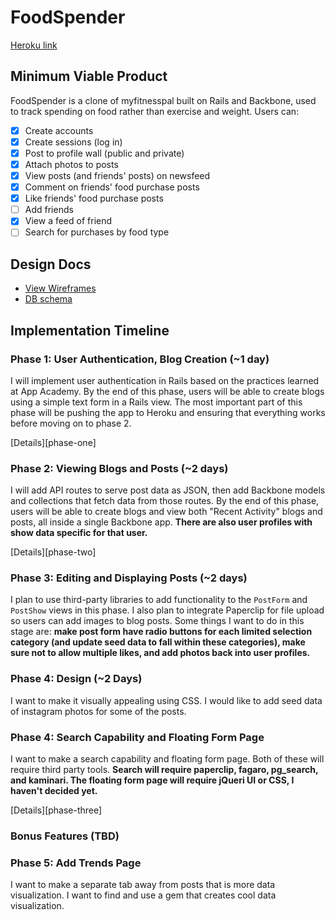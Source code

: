 # FoodSpender

[Heroku link][heroku]

[heroku]: https://foodspending.herokuapp.com/users/new

## Minimum Viable Product
FoodSpender is a clone of myfitnesspal built on Rails and Backbone, used to track spending on food rather than exercise and weight. Users can:

- [x] Create accounts
- [x] Create sessions (log in)
- [x] Post to profile wall (public and private)
- [x] Attach photos to posts
- [x] View posts (and friends' posts) on newsfeed
- [x] Comment on friends' food purchase posts
- [x] Like friends' food purchase posts
- [ ] Add friends
- [x] View a feed of friend
- [ ] Search for purchases by food type

## Design Docs
* [View Wireframes][views]
* [DB schema][schema]

[views]: ./docs/views.md
[schema]: ./docs/schema.md

## Implementation Timeline

### Phase 1: User Authentication, Blog Creation (~1 day)
I will implement user authentication in Rails based on the practices learned at App Academy. By the end of this phase, users will be able to create blogs using a simple text form in a Rails view. The most important part of this phase will be pushing the app to Heroku and ensuring that everything works before moving on to phase 2.

[Details][phase-one]

### Phase 2: Viewing Blogs and Posts (~2 days)
I will add API routes to serve post data as JSON, then add Backbone models and collections that fetch data from those routes. By the end of this phase, users will be able to create blogs and view both "Recent Activity" blogs and posts, all inside a single Backbone app. **There are also user profiles with show data specific for that user.**

[Details][phase-two]

### Phase 3: Editing and Displaying Posts (~2 days)
I plan to use third-party libraries to add functionality to the `PostForm` and `PostShow` views in this phase. I also plan to integrate Paperclip for file upload so users can add images to blog posts. Some things I want to do in this stage are: **make post form have radio buttons for each limited selection category (and update seed data to fall within these categories), make sure not to allow multiple likes, and add photos back into user profiles.**

### Phase 4: Design (~2 Days)
I want to make it visually appealing using CSS. I would like to add seed data of instagram photos for some of the posts.

### Phase 4: Search Capability and Floating Form Page
I want to make a search capability and floating form page. Both of these will require third party tools. **Search will require paperclip, fagaro, pg_search, and kaminari. The floating form page will require jQueri UI or CSS, I haven't decided yet.**

[Details][phase-three]

### Bonus Features (TBD)

### Phase 5: Add Trends Page
I want to make a separate tab away from posts that is more data visualization. I want to find and use a gem that creates cool data visualization.
